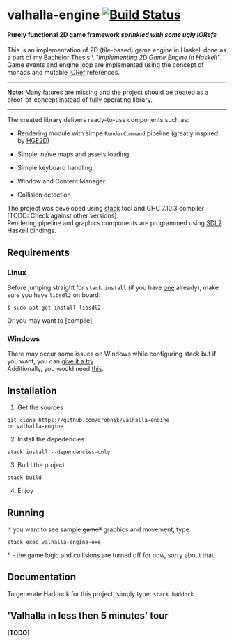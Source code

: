 # valhalla-engine [![Build Status](https://travis-ci.com/drobnik/valhalla-engine.svg?token=WzzDh4VCxkMCN8q8FX4r&branch=master)](https://travis-ci.com/drobnik/valhalla-engine)
#### Purely functional 2D game framework _sprinkled with some ugly IORefs_

This is an implementation of 2D (tile-based) game engine in Haskell done as
a part of my Bachelor Thesis \ *"Implementing 2D Game Engine in Haskell"*.
Game events and engine loop are implemented using the concept of monads and mutable [IORef](https://hackage.haskell.org/package/base-4.9.0.0/docs/Data-IORef.html) references.


___
**Note:** Many fatures are missing and the project should be treated as a proof-of-concept
instead of fully operating library.
___



The created library delivers ready-to-use components such as:

+ Rendering module with simpe `RenderCommand` pipeline (greatly inspired
by [HGE2D](https://github.com/I3ck/HGE2D/blob/master/src/HGE2D/Datas.hs#L71-L84))

+ Simple, naïve maps and assets loading

+ Simple keyboard handling

+ Window and Content Manager

+ Collision detection


The project was developed using [stack](https://docs.haskellstack.org/en/stable/README/)
tool and GHC 7.10.3 compiler [TODO: Check against other versions]. \
Rendering pipeline and graphics components are programmed using
[SDL2](https://hackage.haskell.org/package/sdl2-2.2.0/docs/SDL.html) Haskell bindings.


## Requirements


### Linux

Before jumping straight for `stack install` (if you have
[one](https://docs.haskellstack.org/en/stable/install_and_upgrade/#linux) already),
make sure you have `libsdl2` on board:
```
$ sudo apt-get install libsdl2
```
Or you may want to [compile]


### Windows

There may occur some issues on Windows while configuring stack but if you want,
you can
[give it a try](https://docs.haskellstack.org/en/stable/install_and_upgrade/#windows).\
Additionally, you would need
[this](http://lazyfoo.net/tutorials/SDL/01_hello_SDL/windows/mingw/index.php).



## Installation

1. Get the sources

```
git clone https://github.com/drobnik/valhalla-engine
cd valhalla-engine
```

2. Install the depedencies

```
stack install --dependencies-only
```

3. Build the project

```
stack build
```

4. Enjoy


## Running
If you want to see sample ~~game*~~ graphics and movement, type:

```
stack exec valhalla-engine-exe
```

\* - the game logic and collisions are turned off for now, sorry about that.


## Documentation
To generate Haddock for this project, simply type: `stack haddock`.


## 'Valhalla in less then 5 minutes' tour
**[TODO]**

